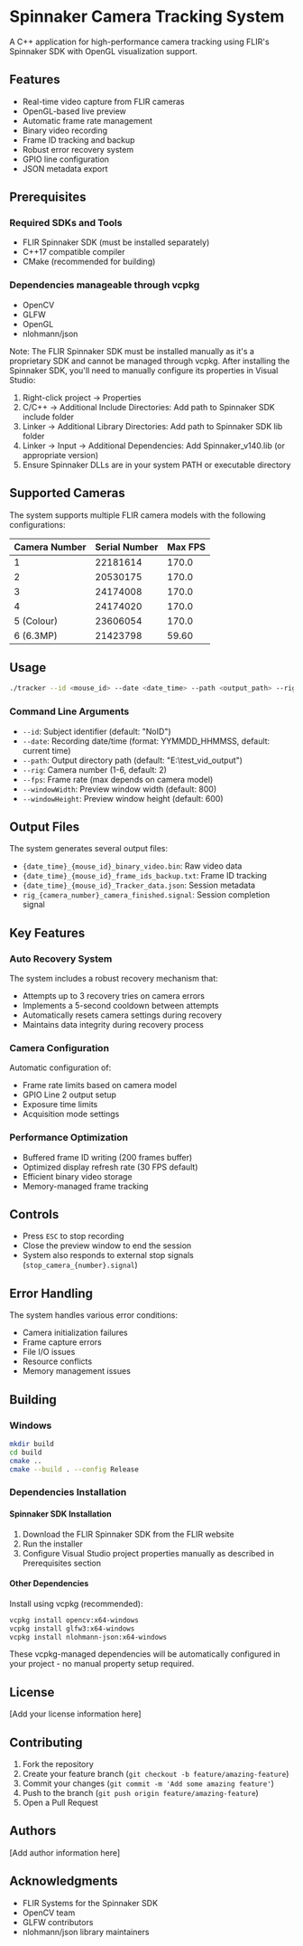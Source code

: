 # Spinnaker Camera Tracking System

A C++ application for high-performance camera tracking using FLIR's Spinnaker SDK with OpenGL visualization support.

## Features

- Real-time video capture from FLIR cameras
- OpenGL-based live preview
- Automatic frame rate management
- Binary video recording
- Frame ID tracking and backup
- Robust error recovery system
- GPIO line configuration
- JSON metadata export

## Prerequisites

### Required SDKs and Tools
- FLIR Spinnaker SDK (must be installed separately)
- C++17 compatible compiler
- CMake (recommended for building)

### Dependencies manageable through vcpkg
- OpenCV
- GLFW
- OpenGL
- nlohmann/json

Note: The FLIR Spinnaker SDK must be installed manually as it's a proprietary SDK and cannot be managed through vcpkg. After installing the Spinnaker SDK, you'll need to manually configure its properties in Visual Studio:

1. Right-click project → Properties
2. C/C++ → Additional Include Directories: Add path to Spinnaker SDK include folder
3. Linker → Additional Library Directories: Add path to Spinnaker SDK lib folder
4. Linker → Input → Additional Dependencies: Add Spinnaker_v140.lib (or appropriate version)
5. Ensure Spinnaker DLLs are in your system PATH or executable directory

## Supported Cameras

The system supports multiple FLIR camera models with the following configurations:

| Camera Number | Serial Number | Max FPS |
|--------------|---------------|---------|
| 1            | 22181614      | 170.0   |
| 2            | 20530175      | 170.0   |
| 3            | 24174008      | 170.0   |
| 4            | 24174020      | 170.0   |
| 5 (Colour)   | 23606054      | 170.0   |
| 6 (6.3MP)    | 21423798      | 59.60   |

## Usage

```bash
./tracker --id <mouse_id> --date <date_time> --path <output_path> --rig <camera_number> --fps <frame_rate> --windowWidth <width> --windowHeight <height>
```

### Command Line Arguments

- `--id`: Subject identifier (default: "NoID")
- `--date`: Recording date/time (format: YYMMDD_HHMMSS, default: current time)
- `--path`: Output directory path (default: "E:\test_vid_output")
- `--rig`: Camera number (1-6, default: 2)
- `--fps`: Frame rate (max depends on camera model)
- `--windowWidth`: Preview window width (default: 800)
- `--windowHeight`: Preview window height (default: 600)

## Output Files

The system generates several output files:

- `{date_time}_{mouse_id}_binary_video.bin`: Raw video data
- `{date_time}_{mouse_id}_frame_ids_backup.txt`: Frame ID tracking
- `{date_time}_{mouse_id}_Tracker_data.json`: Session metadata
- `rig_{camera_number}_camera_finished.signal`: Session completion signal

## Key Features

### Auto Recovery System
The system includes a robust recovery mechanism that:
- Attempts up to 3 recovery tries on camera errors
- Implements a 5-second cooldown between attempts
- Automatically resets camera settings during recovery
- Maintains data integrity during recovery process

### Camera Configuration
Automatic configuration of:
- Frame rate limits based on camera model
- GPIO Line 2 output setup
- Exposure time limits
- Acquisition mode settings

### Performance Optimization
- Buffered frame ID writing (200 frames buffer)
- Optimized display refresh rate (30 FPS default)
- Efficient binary video storage
- Memory-managed frame tracking

## Controls

- Press `ESC` to stop recording
- Close the preview window to end the session
- System also responds to external stop signals (`stop_camera_{number}.signal`)

## Error Handling

The system handles various error conditions:
- Camera initialization failures
- Frame capture errors
- File I/O issues
- Resource conflicts
- Memory management issues

## Building

### Windows
```bash
mkdir build
cd build
cmake ..
cmake --build . --config Release
```

### Dependencies Installation

#### Spinnaker SDK Installation
1. Download the FLIR Spinnaker SDK from the FLIR website
2. Run the installer
3. Configure Visual Studio project properties manually as described in Prerequisites section

#### Other Dependencies
Install using vcpkg (recommended):
```bash
vcpkg install opencv:x64-windows
vcpkg install glfw3:x64-windows
vcpkg install nlohmann-json:x64-windows
```

These vcpkg-managed dependencies will be automatically configured in your project - no manual property setup required.

## License

[Add your license information here]

## Contributing

1. Fork the repository
2. Create your feature branch (`git checkout -b feature/amazing-feature`)
3. Commit your changes (`git commit -m 'Add some amazing feature'`)
4. Push to the branch (`git push origin feature/amazing-feature`)
5. Open a Pull Request

## Authors

[Add author information here]

## Acknowledgments

- FLIR Systems for the Spinnaker SDK
- OpenCV team
- GLFW contributors
- nlohmann/json library maintainers